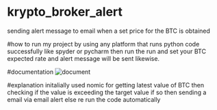 # krypto_broker_alert
sending alert message to email when a set price for the BTC is obtained

#how to run my project
by using any platform that runs python code successfully like spyder or pycharm
then run the run and set your BTC expected rate and alert message will be sent likewise.

#documentation
![document](https://user-images.githubusercontent.com/68633891/132948344-451b0937-45a9-47f5-b325-1e8eb8206355.png)





#explanation
initalially used nomic for getting latest value of BTC
then checking if the value is exceeding the target value 
if so then sending a email via email alert
else re run the code automatically



